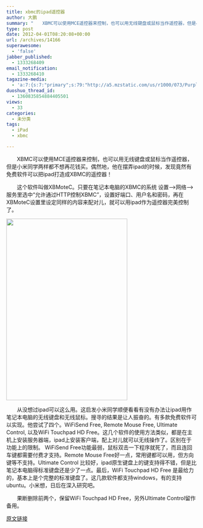 ```yaml
---
title: xbmc的ipad遥控器
author: 大鹏
summary: "　　XBMC可以使用MCE遥控器来控制，也可以用无线键盘或鼠标当作遥控器，但是小米同学两样都不想再花钱买。偶然地，他在摆弄ipad的时候，发现竟然有免费软件可以把ipad打造成XBMC的遥控器！"
type: post
date: 2012-04-01T08:20:08+00:00
url: /archives/14166
superawesome:
  - 'false'
jabber_published:
  - 1333268409
email_notification:
  - 1333268410
tagazine-media:
  - 'a:7:{s:7:"primary";s:79:"http://a5.mzstatic.com/us/r1000/073/Purple/81/c1/bb/mzl.aodrsuct.320x480-75.jpg";s:6:"images";a:1:{s:79:"http://a5.mzstatic.com/us/r1000/073/Purple/81/c1/bb/mzl.aodrsuct.320x480-75.jpg";a:6:{s:8:"file_url";s:79:"http://a5.mzstatic.com/us/r1000/073/Purple/81/c1/bb/mzl.aodrsuct.320x480-75.jpg";s:5:"width";s:3:"320";s:6:"height";s:3:"480";s:4:"type";s:5:"image";s:4:"area";s:6:"153600";s:9:"file_path";s:0:"";}}s:6:"videos";a:0:{}s:11:"image_count";s:1:"1";s:6:"author";s:8:"15846293";s:7:"blog_id";s:8:"15314187";s:9:"mod_stamp";s:19:"2012-04-01 08:22:45";}'
duoshuo_thread_id:
  - 1360835854884405501
views:
  - 33
categories:
  - 未分类
tags:
  - iPad
  - xbmc

---
```

　　XBMC可以使用MCE遥控器来控制，也可以用无线键盘或鼠标当作遥控器，但是小米同学两样都不想再花钱买。偶然地，他在摆弄ipad的时候，发现竟然有免费软件可以把ipad打造成XBMC的遥控器！
  
　　这个软件叫做XBMoteC。只要在笔记本电脑的XBMC的系统 设置&#8212;>网络&#8212;>服务里选中“允许通过HTTP控制XBMC”，设置好端口、用户名和密码，再在XBMoteC设置里设定同样的内容来配对儿，就可以用ipad作为遥控器完美控制了。
  
<img alt="" src="http://a5.mzstatic.com/us/r1000/073/Purple/81/c1/bb/mzl.aodrsuct.320x480-75.jpg" title="xbmotec" class="alignnone" width="320" height="480" />
  
　　从没想过ipad可以这么用。这启发小米同学顺便看看有没有办法让ipad用作笔记本电脑的无线键盘和无线鼠标。搜寻的结果是让人振奋的。有多款免费软件可以实现。他尝试了四个。WiFiSend Free, Remote Mouse Free, Ultimate Control, 以及WiFi Touchpad HD Free。这几个软件的使用方法类似，都是在主机上安装服务器端，ipad上安装客户端，配上对儿就可以无线操作了。区别在于功能上的限制。 WiFiSend Free功能最弱，鼠标双击一下程序就死了，而且连回车键都需要付费才支持。Remote Mouse Free好一点，常用键都可以用，但方向键等不支持。Ultimate Control 比较好，ipad原生键盘上的键支持得不错，但是比笔记本电脑得标准键盘还是少了一点。最后，WiFi Touchpad HD Free 是最给力的，基本上是个完整的标准键盘了。这几款软件都支持windows，有的支持ubuntu。小米想，日后在深入研究吧。
  
　　果断删除前两个，保留WiFi Touchpad HD Free，另外Ultimate Control留作备用。

[原文链接](http://dapengde.com/archives/14166)

